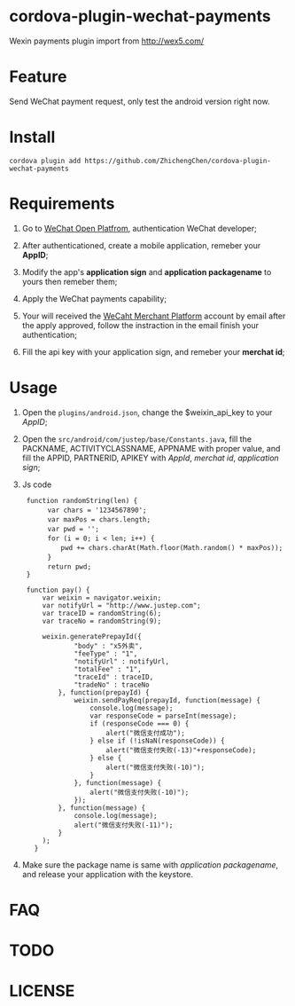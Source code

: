 # cordova-plugin-wechat-payments

Wexin payments plugin import from http://wex5.com/

# Feature

Send WeChat payment request, only test the android version right now.

# Install

`cordova plugin add https://github.com/ZhichengChen/cordova-plugin-wechat-payments`

# Requirements

1. Go to [WeChat Open Platfrom](https://open.weixin.qq.com), authentication WeChat developer;

2. After authenticationed, create a mobile application, remeber your **AppID**;

3. Modify the app's **application sign** and **application packagename** to yours then remeber them;

4. Apply the WeChat payments capability;

5. Your will received the [WeCaht Merchant Platform](https://pay.weixin.qq.com) account by email after the apply approved, follow the instraction in the email finish your authentication;

6. Fill the api key with your application sign, and remeber your **merchat id**;

# Usage

1. Open the `plugins/android.json`, change the $weixin_api_key to your *AppID*;

2. Open the `src/android/com/justep/base/Constants.java`, fill the PACKNAME, ACTIVITYCLASSNAME, APPNAME with proper value, and fill the APPID, PARTNERID, APIKEY with *AppId*, *merchat id*, *application sign*;

3. Js code

        function randomString(len) {
          　　var chars = '1234567890';
          　　var maxPos = chars.length;
          　　var pwd = '';
          　　for (i = 0; i < len; i++) {
          　　　　pwd += chars.charAt(Math.floor(Math.random() * maxPos));
          　　}
          　　return pwd;
        }  
        
        function pay() {
            var weixin = navigator.weixin;
            var notifyUrl = "http://www.justep.com";
            var traceID = randomString(6);
            var traceNo = randomString(9);
        
            weixin.generatePrepayId({
                    "body" : "x5外卖",
                    "feeType" : "1",
                    "notifyUrl" : notifyUrl,
                    "totalFee" : "1",
                    "traceId" : traceID,
                    "tradeNo" : traceNo
                }, function(prepayId) {
                    weixin.sendPayReq(prepayId, function(message) {
                        console.log(message);
                        var responseCode = parseInt(message);
                        if (responseCode === 0) {
                            alert("微信支付成功");
                        } else if (!isNaN(responseCode)) {
                            alert("微信支付失败(-13)"+responseCode);
                        } else {
                            alert("微信支付失败(-10)");
                        }
                    }, function(message) {
                        alert("微信支付失败(-10)");
                    });
                }, function(message) {
                    console.log(message);
                    alert("微信支付失败(-11)");
                }
            );
          }

4. Make sure the package name is same with *application packagename*, and release your application with the keystore.

 # FAQ

 # TODO

 # LICENSE
